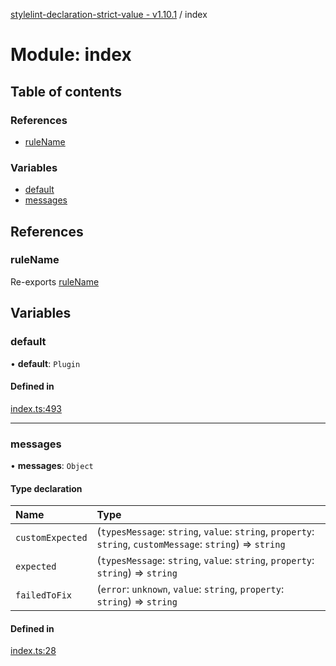 [stylelint-declaration-strict-value - v1.10.1](../README.md) / index

# Module: index

## Table of contents

### References

- [ruleName](index.md#rulename)

### Variables

- [default](index.md#default)
- [messages](index.md#messages)

## References

### ruleName

Re-exports [ruleName](defaults.md#rulename)

## Variables

### default

• **default**: `Plugin`

#### Defined in

[index.ts:493](https://github.com/AndyOGo/stylelint-declaration-strict-value/blob/a5546a0/src/index.ts#L493)

___

### messages

• **messages**: `Object`

#### Type declaration

| Name | Type |
| :------ | :------ |
| `customExpected` | (`typesMessage`: `string`, `value`: `string`, `property`: `string`, `customMessage`: `string`) => `string` |
| `expected` | (`typesMessage`: `string`, `value`: `string`, `property`: `string`) => `string` |
| `failedToFix` | (`error`: `unknown`, `value`: `string`, `property`: `string`) => `string` |

#### Defined in

[index.ts:28](https://github.com/AndyOGo/stylelint-declaration-strict-value/blob/a5546a0/src/index.ts#L28)
